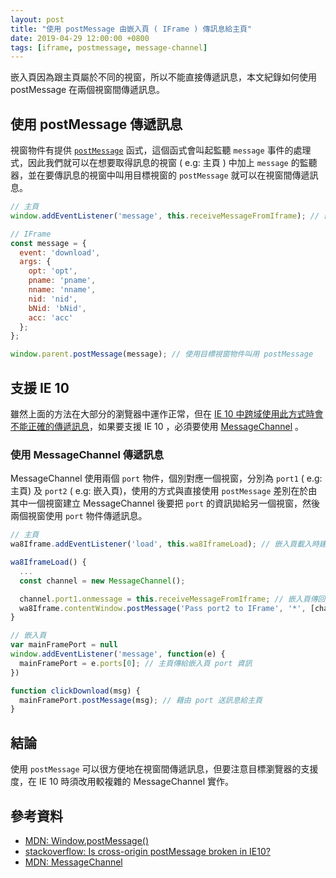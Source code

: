 ```yaml
---
layout: post
title: "使用 postMessage 由嵌入頁 ( IFrame ) 傳訊息給主頁"
date: 2019-04-29 12:00:00 +0800
tags: [iframe, postmessage, message-channel]
---
```


嵌入頁因為跟主頁屬於不同的視窗，所以不能直接傳遞訊息，本文紀錄如何使用 postMessage 在兩個視窗間傳遞訊息。

<!-- more -->

## 使用 postMessage 傳遞訊息

視窗物件有提供 [`postMessage`](https://developer.mozilla.org/en-US/docs/Web/API/MessagePort/postMessage) 函式，這個函式會叫起監聽 `message` 事件的處理式，因此我們就可以在想要取得訊息的視窗 ( e.g: 主頁 ) 中加上 `message` 的監聽器，並在要傳訊息的視窗中叫用目標視窗的 `postMessage` 就可以在視窗間傳遞訊息。

```js
// 主頁
window.addEventListener('message', this.receiveMessageFromIframe); // 嵌入頁傳回訊息時要叫用的事件

// IFrame
const message = {
  event: 'download',
  args: {
    opt: 'opt',
    pname: 'pname',
    nname: 'nname',
    nid: 'nid',
    bNid: 'bNid',
    acc: 'acc'
  };
};

window.parent.postMessage(message); // 使用目標視窗物件叫用 postMessage
```

## 支援 IE 10

雖然上面的方法在大部分的瀏覽器中運作正常，但在 [IE 10 中跨域使用此方式時會不能正確的傳遞訊息](https://stackoverflow.com/questions/16226924/is-cross-origin-postmessage-broken-in-ie10)，如果要支援 IE 10 ，必須要使用 [MessageChannel](https://developer.mozilla.org/en-US/docs/Web/API/MessageChannel) 。

### 使用 MessageChannel 傳遞訊息

MessageChannel 使用兩個 `port` 物件，個別對應一個視窗，分別為 `port1` ( e.g: 主頁) 及 `port2` ( e.g: 嵌入頁)，使用的方式與直接使用 `postMessage` 差別在於由其中一個視窗建立 MessageChannel 後要把 `port` 的資訊拋給另一個視窗，然後兩個視窗使用 `port` 物件傳遞訊息。

```js
// 主頁
wa8Iframe.addEventListener('load', this.wa8IframeLoad); // 嵌入頁載入時建立 MessageChannel

wa8IframeLoad() {
  ...
  const channel = new MessageChannel();

  channel.port1.onmessage = this.receiveMessageFromIframe; // 嵌入頁傳回訊息時要叫用的事件
  wa8Iframe.contentWindow.postMessage('Pass port2 to IFrame', '*', [channel.port2]); // 由主頁傳遞 port (channel.port2) 資訊給嵌入頁
}

// 嵌入頁
var mainFramePort = null
window.addEventListener('message', function(e) {
  mainFramePort = e.ports[0]; // 主頁傳給嵌入頁 port 資訊
})

function clickDownload(msg) {
  mainFramePort.postMessage(msg); // 藉由 port 送訊息給主頁
}
```

## 結論

使用 `postMessage` 可以很方便地在視窗間傳遞訊息，但要注意目標瀏覽器的支援度，在 IE 10 時須改用較複雜的 MessageChannel 實作。

## 參考資料

* [MDN: Window​.post​Message()](https://developer.mozilla.org/en-US/docs/Web/API/Window/postMessage)
* [stackoverflow: Is cross-origin postMessage broken in IE10?](https://stackoverflow.com/questions/16226924/is-cross-origin-postmessage-broken-in-ie10)
* [MDN: Message​Channel
](https://developer.mozilla.org/en-US/docs/Web/API/MessageChannel)
